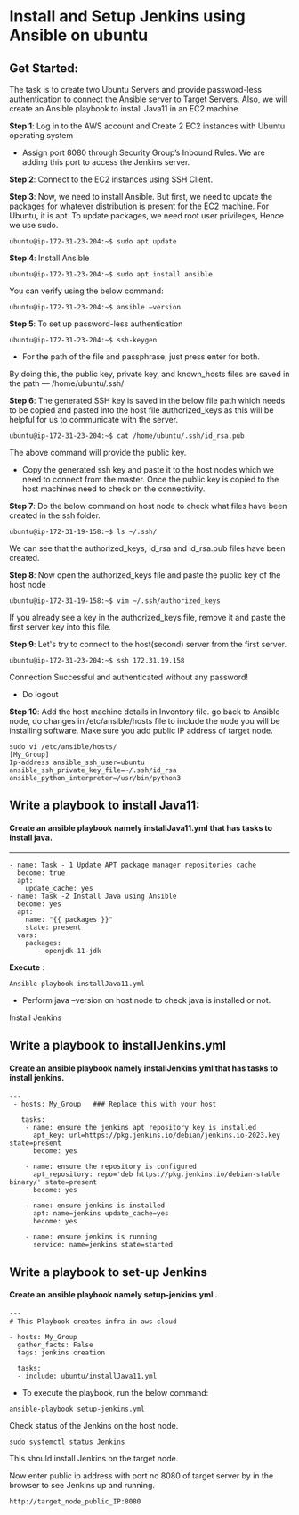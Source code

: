# Install and Setup Jenkins using Ansible on ubuntu 

## Get Started:
The task is to create two Ubuntu Servers and provide password-less authentication to connect the Ansible server to Target Servers. Also, we will create an Ansible playbook to install Java11 in an EC2 machine.

**Step 1**: Log in to the AWS account and Create 2 EC2 instances with Ubuntu operating system

- Assign port 8080 through Security Group’s Inbound Rules. We are adding this port to access the Jenkins server.

**Step 2**:  Connect to the EC2 instances using SSH Client.

**Step 3**: Now, we need to install Ansible. But first, we need to update the packages for whatever distribution is present for the EC2 machine. For Ubuntu, it is apt. To update packages, we need root user privileges, Hence we use sudo. 

```
ubuntu@ip-172-31-23-204:~$ sudo apt update
```

**Step 4**: Install Ansible

```
ubuntu@ip-172-31-23-204:~$ sudo apt install ansible
```

You can verify using the below command:

```
ubuntu@ip-172-31-23-204:~$ ansible –version
```

**Step 5**: To set up password-less authentication

```
ubuntu@ip-172-31-23-204:~$ ssh-keygen
```

- For the path of the file and passphrase, just press enter for both.
  
By doing this, the public key, private key, and known_hosts files are saved in the path — /home/ubuntu/.ssh/

**Step 6**: The generated SSH key is saved in the below file path which needs to be copied and pasted into the host file authorized_keys as this will be helpful for us to communicate with the server.

```
ubuntu@ip-172-31-23-204:~$ cat /home/ubuntu/.ssh/id_rsa.pub
```
The above command will provide the public key.

- Copy the generated ssh key and paste it to the host nodes which we need to connect from the master. Once the public key is copied to the host machines need to check on the connectivity.

**Step 7**: Do the below command on host node to check what files have been created in the ssh folder.

```
ubuntu@ip-172-31-19-158:~$ ls ~/.ssh/
```
  
We can see that the authorized_keys, id_rsa and id_rsa.pub files have been created.

**Step 8**: Now open the authorized_keys file and paste the public key of the  host node

```
ubuntu@ip-172-31-19-158:~$ vim ~/.ssh/authorized_keys
``` 
If you already see a key in the authorized_keys file, remove it and paste the first server key into this file.

**Step 9**: Let's try to connect to the host(second) server from the first server.

```
ubuntu@ip-172-31-23-204:~$ ssh 172.31.19.158
```
Connection Successful and authenticated without any password!
- Do logout

**Step 10**: Add the host machine details in Inventory file.
go back to Ansible node, do changes in /etc/ansible/hosts file to include the node you will be installing software. Make sure you add public IP address of target node.

 
```
sudo vi /etc/ansible/hosts/ 
[My_Group]  
Ip-address ansible_ssh_user=ubuntu ansible_ssh_private_key_file=~/.ssh/id_rsa  ansible_python_interpreter=/usr/bin/python3
```

## Write a playbook to install Java11:

#### Create an ansible playbook namely installJava11.yml that has tasks to install java.
---
    - name: Task - 1 Update APT package manager repositories cache
      become: true
      apt:
        update_cache: yes
    - name: Task -2 Install Java using Ansible
      become: yes
      apt:
        name: "{{ packages }}"
        state: present
      vars:
        packages:
           - openjdk-11-jdk

**Execute** :
```
Ansible-playbook installJava11.yml
```

- Perform java –version on host node to check java is installed or not.

Install Jenkins 

## Write a playbook to installJenkins.yml
#### Create an ansible playbook namely installJenkins.yml that has tasks to install jenkins.

```
---
 - hosts: My_Group   ### Replace this with your host

   tasks:
    - name: ensure the jenkins apt repository key is installed
      apt_key: url=https://pkg.jenkins.io/debian/jenkins.io-2023.key state=present
      become: yes

    - name: ensure the repository is configured
      apt_repository: repo='deb https://pkg.jenkins.io/debian-stable binary/' state=present
      become: yes

    - name: ensure jenkins is installed
      apt: name=jenkins update_cache=yes
      become: yes

    - name: ensure jenkins is running
      service: name=jenkins state=started
```

## Write a playbook to set-up Jenkins

#### Create an ansible playbook namely setup-jenkins.yml .

```
---
# This Playbook creates infra in aws cloud

- hosts: My_Group
  gather_facts: False
  tags: jenkins creation

  tasks:
  - include: ubuntu/installJava11.yml
```

- To execute the playbook, run the below command:

```
ansible-playbook setup-jenkins.yml
```

Check status of the Jenkins on the host node.

```
sudo systemctl status Jenkins
```

This should install Jenkins on the target node.

Now enter public ip address with port no 8080 of target server by in the browser to see Jenkins up and running.

```
http://target_node_public_IP:8080
```







